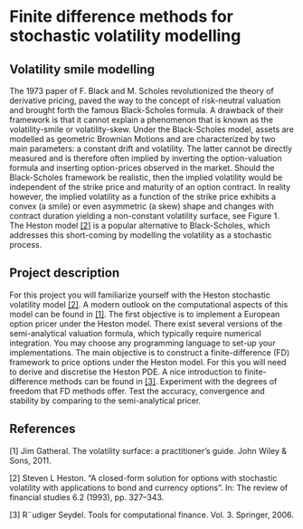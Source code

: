 # Finite difference methods for stochastic volatility modelling

## Volatility smile modelling
The 1973 paper of F. Black and M. Scholes revolutionized the theory of derivative pricing, paved the way to the concept of risk-neutral valuation and brought forth the famous Black-Scholes formula. A drawback of their framework is that it cannot explain a phenomenon that is known as the volatility-smile or volatility-skew.
Under the Black-Scholes model, assets are modelled as geometric Brownian Motions and are characterized by two main parameters: a constant drift and volatility. The latter cannot be directly measured and is therefore often implied by inverting the option-valuation formula and inserting option-prices observed in the market.
Should the Black-Scholes framework be realistic, then the implied volatility would be independent of the strike price and maturity of an option contract. In reality however, the implied volatility as a function of the strike price exhibits a convex (a smile) or even asymmetric (a skew) shape and changes with contract duration
yielding a non-constant volatility surface, see Figure 1. The Heston model [[2]](#2) is a popular alternative to Black-Scholes, which addresses this short-coming by modelling the volatility as a stochastic process.

## Project description
For this project you will familiarize yourself with the Heston stochastic volatility model [[2]](#2). A modern outlook on the computational aspects of this model can be found in [[1]](#1).
The first objective is to implement a European option pricer under the Heston model. There exist several versions of the semi-analytical valuation formula, which typically require numerical integration. You may choose any programming language to set-up your implementations.
The main objective is to construct a finite-difference (FD) framework to price options under the Heston model.
For this you will need to derive and discretise the Heston PDE. A nice introduction to finite-difference methods can be found in [[3]](#3). Experiment with the degrees of freedom that FD methods offer. Test the accuracy, convergence and stability by comparing to the semi-analytical pricer.

## References
<a id="1">[1]</a> 
Jim Gatheral. The volatility surface: a practitioner’s guide. John Wiley & Sons, 2011.

<a id="2">[2]</a> 
Steven L Heston. “A closed-form solution for options with stochastic volatility with applications to bond
and currency options”. In: The review of financial studies 6.2 (1993), pp. 327–343.

<a id="3">[3]</a> 
R¨udiger Seydel. Tools for computational finance. Vol. 3. Springer, 2006.